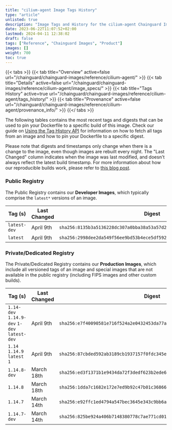 ```yaml
---
title: "cilium-agent Image Tags History"
type: "article"
unlisted: true
description: "Image Tags and History for the cilium-agent Chainguard Image"
date: 2023-06-22T11:07:52+02:00
lastmod: 2024-04-11 12:38:02
draft: false
tags: ["Reference", "Chainguard Images", "Product"]
images: []
weight: 700
toc: true
---
```


{{< tabs >}}
{{< tab title="Overview" active=false url="/chainguard/chainguard-images/reference/cilium-agent/" >}}
{{< tab title="Details" active=false url="/chainguard/chainguard-images/reference/cilium-agent/image_specs/" >}}
{{< tab title="Tags History" active=true url="/chainguard/chainguard-images/reference/cilium-agent/tags_history/" >}}
{{< tab title="Provenance" active=false url="/chainguard/chainguard-images/reference/cilium-agent/provenance_info/" >}}
{{</ tabs >}}

The following tables contains the most recent tags and digests that can be used to pin your Dockerfile to a specific build of this image. Check our guide on [Using the Tag History API](/chainguard/chainguard-images/using-the-tag-history-api/) for information on how to fetch all tags from an image and how to pin your Dockerfile to a specific digest.

Please note that digests and timestamps only change when there is a change to the image, even though images are rebuilt every night. The "Last Changed" column indicates when the image was last modified, and doesn't always reflect the latest build timestamp. For more information about how our reproducible builds work, please refer to [this blog post](https://www.chainguard.dev/unchained/reproducing-chainguards-reproducible-image-builds).

### Public Registry
The Public Registry contains our **Developer Images**, which typically comprise the `latest*` versions of an image.

| Tag (s)       | Last Changed | Digest                                                                    |
|---------------|--------------|---------------------------------------------------------------------------|
|  `latest-dev` | April 9th    | `sha256:8135b3a5136228dc307a0bba38a53a57d23578fe6b8a8a20fa8c6aac51756233` |
|  `latest`     | April 9th    | `sha256:2998dee2da549f56ee9bd53b4ece5df59241133425ead573345f7dfda44218c6` |


### Private/Dedicated Registry
The Private/Dedicated Registry contains our **Production Images**, which include all versioned tags of an image and special images that are not available in the public registry (including FIPS images and other custom builds).

| Tag (s)                                       | Last Changed | Digest                                                                    |
|-----------------------------------------------|--------------|---------------------------------------------------------------------------|
|  `1.14-dev` `1.14.9-dev` `1-dev` `latest-dev` | April 9th    | `sha256:e7f40090581e716f524a2e0432453da77abff1a5d2a80427a34a78481b788883` |
|  `1.14` `1.14.9` `latest` `1`                 | April 9th    | `sha256:87cbded592ab3189cb1937157f0fdc345e1db668082de9fb446f9c4cb77ca597` |
|  `1.14.8-dev`                                 | March 18th   | `sha256:ed3f1371b1e9434da72f3dedf623b2ede611bf8fb5ca762f45d5ce7af1adde1a` |
|  `1.14.8`                                     | March 18th   | `sha256:1dda7c1682e172e7ed9b92c47b01c36866b25a5e003539de7824af1a62349de1` |
|  `1.14.7`                                     | March 14th   | `sha256:e92ffc1ed4794a547bec3645e343c9bb6a5d081730dbb7dcaac1b9f13e104a68` |
|  `1.14.7-dev`                                 | March 14th   | `sha256:825be924a406b7148380778c7ae771cd01a2eea38214578b65d15696cb7821e0` |

